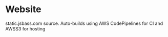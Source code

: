 # Website

static.jsbass.com source. Auto-builds using AWS CodePipelines for CI and AWSS3 for hosting
